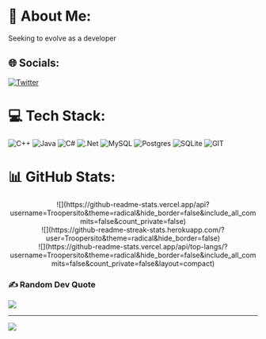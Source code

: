 # 💫 About Me:
Seeking to evolve as a developer 


## 🌐 Socials:
[![Twitter](https://img.shields.io/badge/Twitter-%231DA1F2.svg?logo=Twitter&logoColor=white)](https://twitter.com/@SFemboyuwu) 

# 💻 Tech Stack:
![C++](https://img.shields.io/badge/c++-%2300599C.svg?style=for-the-badge&logo=c%2B%2B&logoColor=white) ![Java](https://img.shields.io/badge/java-%23ED8B00.svg?style=for-the-badge&logo=openjdk&logoColor=white) ![C#](https://img.shields.io/badge/c%23-%23239120.svg?style=for-the-badge&logo=c-sharp&logoColor=white) ![.Net](https://img.shields.io/badge/.NET-5C2D91?style=for-the-badge&logo=.net&logoColor=white) ![MySQL](https://img.shields.io/badge/mysql-%2300000f.svg?style=for-the-badge&logo=mysql&logoColor=white) ![Postgres](https://img.shields.io/badge/postgres-%23316192.svg?style=for-the-badge&logo=postgresql&logoColor=white) ![SQLite](https://img.shields.io/badge/sqlite-%2307405e.svg?style=for-the-badge&logo=sqlite&logoColor=white) ![GIT](https://img.shields.io/badge/Git-fc6d26?style=for-the-badge&logo=git&logoColor=white)
# 📊 GitHub Stats:
<p align="center">
  ![](https://github-readme-stats.vercel.app/api?username=Troopersito&theme=radical&hide_border=false&include_all_commits=false&count_private=false)<br/>
  ![](https://github-readme-streak-stats.herokuapp.com/?user=Troopersito&theme=radical&hide_border=false)<br/>
  ![](https://github-readme-stats.vercel.app/api/top-langs/?username=Troopersito&theme=radical&hide_border=false&include_all_commits=false&count_private=false&layout=compact)
</p>

### ✍️ Random Dev Quote
![](https://quotes-github-readme.vercel.app/api?type=horizontal&theme=radical)

---
[![](https://visitcount.itsvg.in/api?id=Troopersito&icon=2&color=12)](https://visitcount.itsvg.in)

<!-- Proudly created with GPRM ( https://gprm.itsvg.in ) -->
